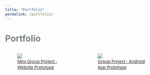 ```yaml
---
title: "Portfolio"
permalink: /portfolio/
---
```


<html>
<head>
  <meta charset="utf-8">
  <meta name="viewport" content="width=device-width, initial-scale=1">
  <link rel="stylesheet" href="https://cdn.jsdelivr.net/npm/bulma@0.9.3/css/bulma.min.css">
  <div class="section is-vcenetered">
    <h1 class="title" style="color: #7a8288">Portfolio</h1>
  </div>
</head>

<div class="section columns is-centered is-vcentered">
    <div class="column">
        <a href="/aint-wet/" target="_blank">
            <figure>
                <img src="/svgs/aint-wet.svg">
                <figcaption class="text-center" style="font-family: 'Open Sans'">
                    Mini Group Project - Website Prototype
                </figcaption>
            </figure>            
        </a>
    </div>
    <div class="column">
        <a href="/nanny-finder/" target="_blank">
            <figure>
                <img src="/svgs/nannyfinder.svg">
                <figcaption class="text-center" style="font-family: 'Open Sans'">
                    Group Project - Android App Prototype
                </figcaption>
            </figure>
        </a>
    </div>
</div>

</html>